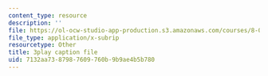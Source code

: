 ```yaml
---
content_type: resource
description: ''
file: https://ol-ocw-studio-app-production.s3.amazonaws.com/courses/8-01sc-classical-mechanics-fall-2016/7132aa7387987609760b9b9ae4b5b780_FlHKTvUjD6g.srt
file_type: application/x-subrip
resourcetype: Other
title: 3play caption file
uid: 7132aa73-8798-7609-760b-9b9ae4b5b780
---
```

